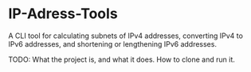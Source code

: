 # IP-Adress-Tools
A CLI tool for calculating subnets of IPv4 addresses, converting IPv4 to IPv6 addresses, and shortening or lengthening IPv6 addresses.

TODO: What the project is, and what it does. How to clone and run it.
